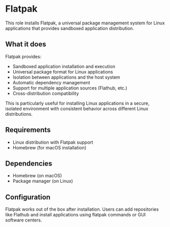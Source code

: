 # Flatpak

This role installs Flatpak, a universal package management system for Linux applications that provides sandboxed application distribution.

## What it does

Flatpak provides:
- Sandboxed application installation and execution
- Universal package format for Linux applications
- Isolation between applications and the host system
- Automatic dependency management
- Support for multiple application sources (Flathub, etc.)
- Cross-distribution compatibility

This is particularly useful for installing Linux applications in a secure, isolated environment with consistent behavior across different Linux distributions.

## Requirements

- Linux distribution with Flatpak support
- Homebrew (for macOS installation)

## Dependencies

- Homebrew (on macOS)
- Package manager (on Linux)

## Configuration

Flatpak works out of the box after installation. Users can add repositories like Flathub and install applications using flatpak commands or GUI software centers.
